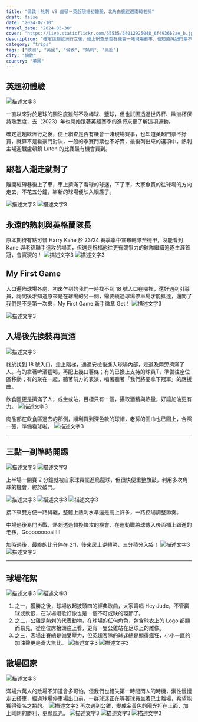 ```yaml
---
title: "倫敦｜熱刺 VS 盧頓－英超現場初體驗，北角白鹿徑遇南韓老孫"
draft: false
date: "2024-07-10"
travel_date: "2024-03-30"
cover: "https://live.staticflickr.com/65535/54012925048_6f493662ae_b.jpg"
description: "確定這趟歐洲行之後，便上網查是否有機會一睹現場賽事，也知道英超門票不好買，就算不是看豪門對決，一般的季賽門票也不好賣，最後列出來的選項中，熱刺主場迎戰盧頓鎮 Luton 的比賽最有機會買到。"
category: "trips"
tags: ["歐洲", "英國", "倫敦", "熱刺", "英超"]
city: "倫敦"
country: "英國"
---
```


## 英超初體驗

![描述文字3](https://live.staticflickr.com/65535/54012698531_3f1da7d7b2_b.jpg)

一直以來對於足球的關注度雖然不及棒球、籃球，但也試圖透過世界杯、歐洲杯保持熟悉度，去（2023）年也開始跟著英超賽季的進行來更了解這項運動。

確定這趟歐洲行之後，便上網查是否有機會一睹現場賽事，也知道英超門票不好買，就算不是看豪門對決，一般的季賽門票也不好賣，最後列出來的選項中，熱刺主場迎戰盧頓鎮 Luton 的比賽最有機會買到。

## 跟著人潮走就對了

離開紅磚巷後上了車，車上擠滿了看球的球迷，下了車，大家魚貫的往球場的方向走去，不花五分鐘，嶄新的球場便映入眼簾了。

![描述文字3](https://live.staticflickr.com/65535/54012698516_a34b575319_b.jpg)
![描述文字3](https://live.staticflickr.com/65535/54644494287_a22bd099c5_b.jpg)

## 永遠的熱刺與英格蘭隊長

原本期待有點可惜 Harry Kane 於 23/24 賽季季中宣布轉隊至德甲，沒能看到 Kane 與老孫聯手進攻的場面，但還是祝福他往更有競爭力的球隊繼續追逐生涯首冠，會實現的！
![描述文字3](https://live.staticflickr.com/65535/54013029509_dec459c2e6_b.jpg)
![描述文字3](https://live.staticflickr.com/65535/54011798282_45a175bc20_b.jpg)

## My First Game

入口遍佈球場各處，初來乍到的我們一時找不到 18 號入口在哪裡，還好遇到引導員，詢問後才知道原來是在球場的另一側，需要繞過球場停車場才能抵達，還問了我們是不是第一次來，My First Game 新手徽章 Get！
![描述文字3](https://live.staticflickr.com/65535/54011798237_b288ecac44_b.jpg)

![描述文字3](https://live.staticflickr.com/65535/54011795082_ea0db31d4c_b.jpg)

## 入場後先換裝再買酒
![描述文字3](https://live.staticflickr.com/65535/54011797002_6765c6d290_b.jpg)


終於找到 18 號入口，走上階梯，通過安檢後進入球場內部，走道及兩旁擠滿了人。有的拿著啤酒猛喝，再配上幾口薯條；有的已換上支持的球員T，準備往座位區移動；有的聚在一起，聽著前方的表演，唱著聽著「我們將要拿下冠軍」的應援曲。

飲食區更是擠滿了人，或坐或站，目標只有一個，攝取酒精與熱量，好讓加油更有力。
![描述文字3](https://live.staticflickr.com/65535/54013126530_88cd19513b_b.jpg)


商品部在飲食區過去的那側，順利買到深色款的球帽，老孫的圍巾也已圍上，合照一張，準備看球啦。
![描述文字3](https://live.staticflickr.com/65535/54013126520_c8803b1a5f_b.jpg)

---

## 三點一到準時開踢
![描述文字3](https://live.staticflickr.com/65535/54012698021_31f43d97e7_b.jpg)
![描述文字3](https://live.staticflickr.com/65535/54012925048_6f493662ae_b.jpg)

上半場一開賽 2 分鐘就被自家球員擺進烏龍球，但很快便重整旗鼓，利用多次角球的機會，終於破門。

![描述文字3](https://live.staticflickr.com/65535/54012699836_884a6f51f2_b.jpg)
![描述文字3](https://live.staticflickr.com/65535/54011798187_d18573d5aa_b.jpg)
![描述文字3](https://live.staticflickr.com/65535/54011798177_32662159e3_b.jpg)

接下來雙方便一路糾纏，整體上熱刺水準還是高上許多，一路控場調整節奏。

中場過後易門再戰，熱刺透過轉換快攻的機會，在運動戰將球傳入後面插上跟進的老孫，Gooooooooal!!!!

加時過後，最終的比分停在 2:1，後來居上逆轉勝，三分積分入袋！
![描述文字3](https://live.staticflickr.com/65535/54012926783_9b0379996a_b.jpg)
![描述文字3](https://live.staticflickr.com/65535/54013029284_f29c7116a1_b.jpg)

---

## 球場花絮
![描述文字3](https://live.staticflickr.com/65535/54011795117_720406f3ca_b.jpg)
![描述文字3](https://live.staticflickr.com/65535/54011795147_7837f35fd3_b.jpg)

1. 之一，獲勝之後，球場放起披頭四的經典歌曲，大家齊唱 Hey Jude，不管贏球或飲恨，在球場唱歌好像也是一個不可或缺的環節了。
2. 之二，公雞是熱刺的代表動物，在球場的任何角色，包含球衣上的 Logo 都顯而易見，從座位席抬頭往上看，更有一隻公雞站在足球上的雕像。
3. 之三，客場出賽總是備受壓力，但英超客隊的球迷總是顯得瘋狂，小小一區的加油聲更是奇大無比。
![描述文字3](https://live.staticflickr.com/65535/54013029414_6450495165_b.jpg)
![描述文字3](https://live.staticflickr.com/65535/54012699851_5d85997516_b.jpg)
## 散場回家
![描述文字3](https://live.staticflickr.com/65535/54011795077_eb9dda43c9_b.jpg)


滿場六萬人的散場不知道會多可怕，但我們也錯失第一時間閃人的時機，索性慢慢走去搭車，經過球場停車場出口前，一群球迷正在等著球員坐著巴士離場，希望能獲得簽名之類的。
![描述文字3](https://live.staticflickr.com/65535/54012924988_c83e148e69_b.jpg)
再次遇到公雞，變成金黃色的陽光打在上面，加上剛剛的勝利，更顯風光。
![描述文字3](https://live.staticflickr.com/65535/54013029294_95e68184ee_b.jpg)
![描述文字3](https://live.staticflickr.com/65535/54013129355_d318863c01_b.jpg)
![描述文字3](https://live.staticflickr.com/65535/54012698031_bc50bba1fa_b.jpg)